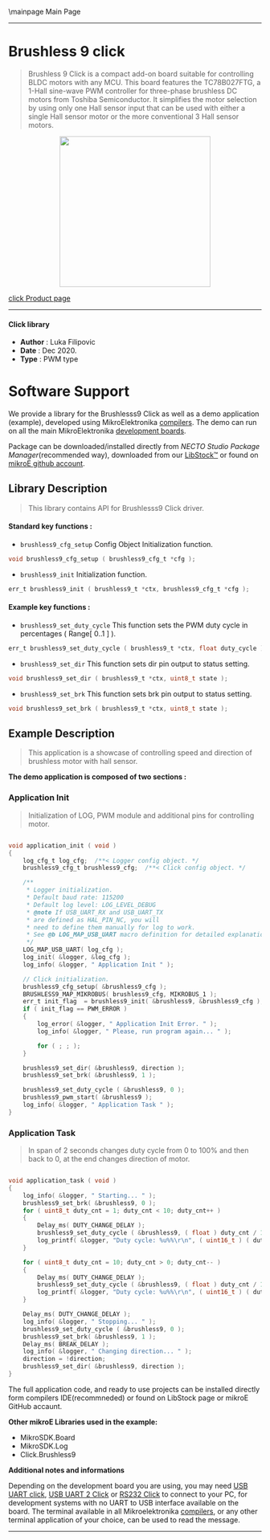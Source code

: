 \mainpage Main Page

---

# Brushless 9 click

> Brushless 9 Click is a compact add-on board suitable for controlling BLDC motors with any MCU. This board features the TC78B027FTG, a 1-Hall sine-wave PWM controller for three-phase brushless DC motors from Toshiba Semiconductor. It simplifies the motor selection by using only one Hall sensor input that can be used with either a single Hall sensor motor or the more conventional 3 Hall sensor motors.

<p align="center">
  <img src="https://download.mikroe.com/images/click_for_ide/brushless-9-click-necto.png" height=300px>
</p>

[click Product page](https://www.mikroe.com/brushless-9-click)

---


#### Click library

- **Author**        : Luka Filipovic
- **Date**          : Dec 2020.
- **Type**          : PWM type


# Software Support

We provide a library for the Brushlesss9 Click
as well as a demo application (example), developed using MikroElektronika
[compilers](https://www.mikroe.com/necto-studio).
The demo can run on all the main MikroElektronika [development boards](https://www.mikroe.com/development-boards).

Package can be downloaded/installed directly from *NECTO Studio Package Manager*(recommended way), downloaded from our [LibStock&trade;](https://libstock.mikroe.com) or found on [mikroE github account](https://github.com/MikroElektronika/mikrosdk_click_v2/tree/master/clicks).

## Library Description

> This library contains API for Brushlesss9 Click driver.

#### Standard key functions :

- `brushless9_cfg_setup` Config Object Initialization function.
```c
void brushless9_cfg_setup ( brushless9_cfg_t *cfg );
```

- `brushless9_init` Initialization function.
```c
err_t brushless9_init ( brushless9_t *ctx, brushless9_cfg_t *cfg );
```

#### Example key functions :

- `brushless9_set_duty_cycle` This function sets the PWM duty cycle in percentages ( Range[ 0..1 ] ).
```c
err_t brushless9_set_duty_cycle ( brushless9_t *ctx, float duty_cycle );
```

- `brushless9_set_dir` This function sets dir pin output to status setting.
```c
void brushless9_set_dir ( brushless9_t *ctx, uint8_t state );
```

- `brushless9_set_brk` This function sets brk pin output to status setting.
```c
void brushless9_set_brk ( brushless9_t *ctx, uint8_t state );
```

## Example Description

> This application is a showcase of controlling speed and direction of brushless motor with hall sensor.

**The demo application is composed of two sections :**

### Application Init

> Initialization of LOG, PWM module and additional pins for controlling motor.

```c

void application_init ( void )
{
    log_cfg_t log_cfg;  /**< Logger config object. */
    brushless9_cfg_t brushless9_cfg;  /**< Click config object. */

    /** 
     * Logger initialization.
     * Default baud rate: 115200
     * Default log level: LOG_LEVEL_DEBUG
     * @note If USB_UART_RX and USB_UART_TX 
     * are defined as HAL_PIN_NC, you will 
     * need to define them manually for log to work. 
     * See @b LOG_MAP_USB_UART macro definition for detailed explanation.
     */
    LOG_MAP_USB_UART( log_cfg );
    log_init( &logger, &log_cfg );
    log_info( &logger, " Application Init " );

    // Click initialization.
    brushless9_cfg_setup( &brushless9_cfg );
    BRUSHLESS9_MAP_MIKROBUS( brushless9_cfg, MIKROBUS_1 );
    err_t init_flag  = brushless9_init( &brushless9, &brushless9_cfg );
    if ( init_flag == PWM_ERROR )
    {
        log_error( &logger, " Application Init Error. " );
        log_info( &logger, " Please, run program again... " );

        for ( ; ; );
    }

    brushless9_set_dir( &brushless9, direction );
    brushless9_set_brk( &brushless9, 1 );

    brushless9_set_duty_cycle ( &brushless9, 0 );
    brushless9_pwm_start( &brushless9 );
    log_info( &logger, " Application Task " );
}

```

### Application Task

> In span of 2 seconds changes duty cycle from 0 to 100% and then back to 0, at the end changes direction of motor.

```c

void application_task ( void )
{
    log_info( &logger, " Starting... " );
    brushless9_set_brk( &brushless9, 0 );
    for ( uint8_t duty_cnt = 1; duty_cnt < 10; duty_cnt++ )
    {
        Delay_ms( DUTY_CHANGE_DELAY );
        brushless9_set_duty_cycle ( &brushless9, ( float ) duty_cnt / 10.0 );
        log_printf( &logger, "Duty cycle: %u%%\r\n", ( uint16_t ) ( duty_cnt * 10 ) );
    }

    for ( uint8_t duty_cnt = 10; duty_cnt > 0; duty_cnt-- )
    {
        Delay_ms( DUTY_CHANGE_DELAY );
        brushless9_set_duty_cycle ( &brushless9, ( float ) duty_cnt / 10.0 );
        log_printf( &logger, "Duty cycle: %u%%\r\n", ( uint16_t ) ( duty_cnt * 10 ) );
    }

    Delay_ms( DUTY_CHANGE_DELAY );
    log_info( &logger, " Stopping... " );
    brushless9_set_duty_cycle ( &brushless9, 0 );
    brushless9_set_brk( &brushless9, 1 );
    Delay_ms( BREAK_DELAY );
    log_info( &logger, " Changing direction... " );
    direction = !direction;
    brushless9_set_dir( &brushless9, direction );
}

```

The full application code, and ready to use projects can be  installed directly form compilers IDE(recommneded) or found on LibStock page or mikroE GitHub accaunt.

**Other mikroE Libraries used in the example:**

- MikroSDK.Board
- MikroSDK.Log
- Click.Brushless9

**Additional notes and informations**

Depending on the development board you are using, you may need
[USB UART click](https://shop.mikroe.com/usb-uart-click),
[USB UART 2 Click](https://shop.mikroe.com/usb-uart-2-click) or
[RS232 Click](https://shop.mikroe.com/rs232-click) to connect to your PC, for
development systems with no UART to USB interface available on the board. The
terminal available in all Mikroelektronika
[compilers](https://shop.mikroe.com/compilers), or any other terminal application
of your choice, can be used to read the message.

---
